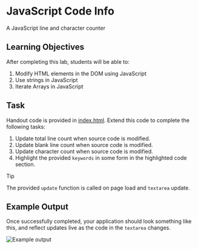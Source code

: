 # JavaScript Code Info

A JavaScript line and character counter

## Learning Objectives

After completing this lab, students will be able to:

1. Modify HTML elements in the DOM using JavaScript
2. Use strings in JavaScript
3. Iterate Arrays in JavaScript

## Task

Handout code is provided in [index.html](index.html). Extend this code to complete the following tasks:

1. Update total line count when source code is modified.
2. Update blank line count when source code is modified.
3. Update character count when source code is modified.
4. Highlight the provided `keywords` in some form in the highlighted code section.

> [!TIP]
> The provided `update` function is called on page load and `textarea` update.

## Example Output

Once successfully completed, your application should look something like this, and reflect updates live as the code in the `textarea` changes.

![Example output](https://github.com/user-attachments/assets/de38d42e-9be3-4982-8546-f85170193f18)
